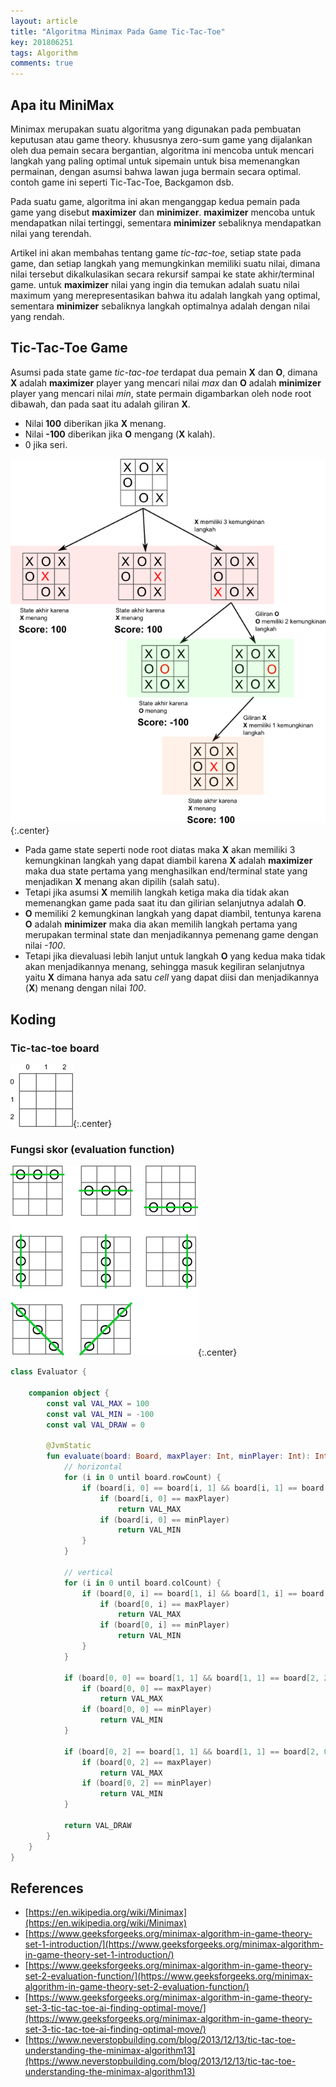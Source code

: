```yaml
---
layout: article
title: "Algoritma Minimax Pada Game Tic-Tac-Toe"
key: 201806251
tags: Algorithm
comments: true
---
```


## Apa itu MiniMax
Minimax merupakan suatu algoritma yang digunakan pada pembuatan keputusan atau game theory. khususnya zero-sum game yang dijalankan oleh dua pemain secara bergantian, algoritma ini mencoba untuk mencari langkah yang paling optimal untuk sipemain untuk bisa memenangkan permainan, dengan asumsi bahwa lawan juga bermain secara optimal. contoh game ini seperti Tic-Tac-Toe, Backgamon dsb.

<!--more-->

Pada suatu game, algoritma ini akan menganggap kedua pemain pada game yang disebut **maximizer** dan **minimizer**. **maximizer** mencoba untuk mendapatkan nilai tertinggi, sementara **minimizer** sebaliknya mendapatkan nilai yang terendah.

Artikel ini akan membahas tentang game *tic-tac-toe*, setiap state pada game, dan setiap langkah yang memungkinkan memiliki suatu nilai, dimana nilai tersebut dikalkulasikan secara rekursif sampai ke state akhir/terminal game. untuk **maximizer** nilai yang ingin dia temukan adalah suatu nilai maximum yang merepresentasikan bahwa itu adalah langkah yang optimal, sementara **minimizer** sebaliknya langkah optimalnya adalah dengan nilai yang rendah.

## Tic-Tac-Toe Game
Asumsi pada state game *tic-tac-toe* terdapat dua pemain **X** dan **O**, dimana **X** adalah **maximizer** player yang mencari nilai *max* dan **O** adalah **minimizer** player yang mencari nilai *min*, state permain digambarkan oleh node root dibawah, dan pada saat itu adalah giliran **X**.

- Nilai **100** diberikan jika **X** menang.
- Nilai **-100** diberikan jika **O** mengang (**X** kalah).
- 0 jika seri.

![tic-tac-toe state](/assets/images/minimax/ttt1.png){:.center}

- Pada game state seperti node root diatas maka **X** akan memiliki 3 kemungkinan langkah yang dapat diambil karena **X** adalah **maximizer** maka dua state pertama yang menghasilkan end/terminal state yang menjadikan **X** menang akan dipilih (salah satu).
- Tetapi jika asumsi **X** memilih langkah ketiga maka dia tidak akan memenangkan game pada saat itu dan gilirian selanjutnya adalah **O**.
- **O** memiliki 2 kemungkinan langkah yang dapat diambil, tentunya karena **O** adalah **minimizer** maka dia akan memilih langkah pertama yang merupakan terminal state dan menjadikannya pemenang game dengan nilai *-100*.
- Tetapi jika dievaluasi lebih lanjut untuk langkah **O** yang kedua maka tidak akan menjadikannya menang, sehingga masuk kegiliran selanjutnya yaitu **X** dimana hanya ada satu *cell* yang dapat diisi dan menjadikannya (**X**) menang dengan nilai *100*.

## Koding

### Tic-tac-toe board

![array 2d](/assets/images/minimax/array2d.png){:.center}

### Fungsi skor (evaluation function)

![win set](/assets/images/minimax/ttt-eval.png){:.center}

```kotlin
class Evaluator {

    companion object {
        const val VAL_MAX = 100
        const val VAL_MIN = -100
        const val VAL_DRAW = 0

        @JvmStatic
        fun evaluate(board: Board, maxPlayer: Int, minPlayer: Int): Int {
            // horizontal
            for (i in 0 until board.rowCount) {
                if (board[i, 0] == board[i, 1] && board[i, 1] == board[i, 2]) {
                    if (board[i, 0] == maxPlayer)
                        return VAL_MAX
                    if (board[i, 0] == minPlayer)
                        return VAL_MIN
                }
            }

            // vertical
            for (i in 0 until board.colCount) {
                if (board[0, i] == board[1, i] && board[1, i] == board[2, i]) {
                    if (board[0, i] == maxPlayer)
                        return VAL_MAX
                    if (board[0, i] == minPlayer)
                        return VAL_MIN
                }
            }

            if (board[0, 0] == board[1, 1] && board[1, 1] == board[2, 2]) {
                if (board[0, 0] == maxPlayer)
                    return VAL_MAX
                if (board[0, 0] == minPlayer)
                    return VAL_MIN
            }

            if (board[0, 2] == board[1, 1] && board[1, 1] == board[2, 0]) {
                if (board[0, 2] == maxPlayer)
                    return VAL_MAX
                if (board[0, 2] == minPlayer)
                    return VAL_MIN
            }

            return VAL_DRAW
        }
    }
}
```

## References
- [https://en.wikipedia.org/wiki/Minimax](https://en.wikipedia.org/wiki/Minimax)
- [https://www.geeksforgeeks.org/minimax-algorithm-in-game-theory-set-1-introduction/](https://www.geeksforgeeks.org/minimax-algorithm-in-game-theory-set-1-introduction/)
- [https://www.geeksforgeeks.org/minimax-algorithm-in-game-theory-set-2-evaluation-function/](https://www.geeksforgeeks.org/minimax-algorithm-in-game-theory-set-2-evaluation-function/)
- [https://www.geeksforgeeks.org/minimax-algorithm-in-game-theory-set-3-tic-tac-toe-ai-finding-optimal-move/](https://www.geeksforgeeks.org/minimax-algorithm-in-game-theory-set-3-tic-tac-toe-ai-finding-optimal-move/)
- [https://www.neverstopbuilding.com/blog/2013/12/13/tic-tac-toe-understanding-the-minimax-algorithm13](https://www.neverstopbuilding.com/blog/2013/12/13/tic-tac-toe-understanding-the-minimax-algorithm13)